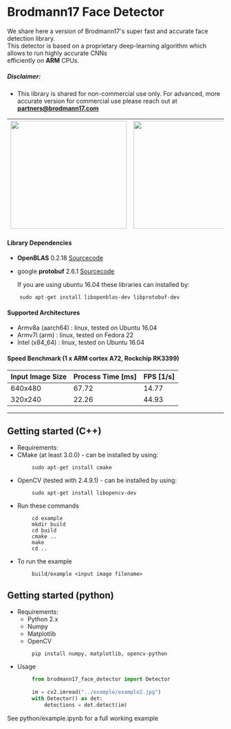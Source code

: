 # Brodmann17 Face Detector

We share here a version of Brodmann17's super fast and accurate face detection library.   
This detector is based on a proprietary deep-learning algorithm which allows to run highly accurate CNNs  
efficiently on **ARM** CPUs.

##### Disclaimer:
- This library is shared for non-commercial use only.  For advanced, more accurate version for commercial use please reach out at **partners@brodmann17.com**

| <img src="https://github.com/brodmann17/Brodmann17FaceDetector/blob/master/example/example_out.jpg" width="270" height="250"> | <img src="https://github.com/brodmann17/Brodmann17FaceDetector/blob/master/example/example2_out.jpg" width="270" height="250"> | <img src="https://github.com/brodmann17/Brodmann17FaceDetector/blob/master/example/example3_out.jpg" width="270" height="250"> |
--|--|--

#### Library Dependencies

- **OpenBLAS** 0.2.18 [Sourcecode](https://github.com/xianyi/OpenBLAS/releases/tag/v0.2.18)
 
- google **protobuf** 2.6.1 [Sourcecode](https://github.com/google/protobuf/releases/tag/v2.6.1)
 
    If you are using ubuntu 16.04 these libraries can installed by:
 
```
    sudo apt-get install libopenblas-dev libprotobuf-dev
```
  
#### Supported Architectures

 - Armv8a (aarch64) : linux, tested on Ubuntu 16.04
 - Armv7l (arm) : linux, tested on Fedora 22
 - Intel (x84_64) : linux, tested on Ubuntu 16.04
 
#### Speed Benchmark (1 x ARM cortex A72, Rockchip RK3399)
| Input Image Size | Process Time [ms] | FPS [1/s] |
| --- | --- | --- |
| 640x480 | 67.72 | 14.77 |
| 320x240 | 22.26 | 44.93 |


----
  
## Getting started (C++)
  
- Requirements:
 - CMake (at least 3.0.0) - can be installed by using:

```
        sudo apt-get install cmake
```
 - OpenCV (tested with 2.4.9.1) - can be installed by using:
```
        sudo apt-get install libopencv-dev
```

 - Run these commands

````
        cd example 
        mkdir build  
        cd build  
        cmake .. 
        make
        cd ..
````
    
 - To run the example

```
        build/example <input image filename>
``` 

## Getting started (python)
 - Requirements:
    - Python 2.x
    - Numpy
    - Matplotlib
    - OpenCV
```
        pip install numpy, matplotlib, opencv-python
```
    
 - Usage     
```python
        from brodmann17_face_detector import Detector
    
        im = cv2.imread("../example/example2.jpg")
        with Detector() as det:
            detections = det.detect(im)
```
    
  See python/example.ipynb for a full working example
